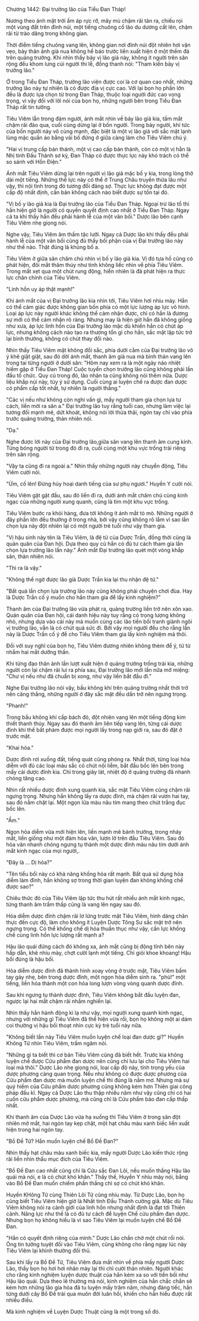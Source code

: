 




Chương 1442: Đại trưởng lão của Tiểu Đan Tháp!


Nương theo ánh mặt trời ấm áp rực rỡ, mây mù chậm rãi tản ra, chiếu rọi một vùng đất trên đỉnh núi, một tiếng chuông cổ lão du dương cất lên, chậm rãi từ trào dâng trong không gian.

Thời điểm tiếng chuông vang lên, không gian nơi đỉnh núi đột nhiên hơi vặn vẹo, bảy thân ảnh già nua không hề báo trước liền xuất hiện ở một thềm đá trên quảng trường. Khi nhìn thấy bảy vị lão giả này, không ít người trên sân rộng đều khom lưng cúi người thi lễ, đồng thanh nói: "Tham kiến bảy vị trưởng lão."

Ở trong Tiểu Đan Tháp, trưởng lão viện được coi là cơ quan cao nhất, những trưởng lão này tự nhiên là có được địa vị cực cao. Với lại bọn họ phần lớn đều là được lựa chọn từ trong Đan Tháp, thuộc loại người đức cao vọng trọng, vì vậy đối với lời nói của bọn họ, những người bên trong Tiểu Đan Tháp rất tin tưởng.

Tiêu Viêm lẫn trong đám người, ánh mắt nhìn về bảy lão giả kia, tầm mắt chậm rãi đảo qua, cuối cùng dừng lại ở bốn người. Trong bảy người, khí tức của bốn người này vô cùng mạnh, đặc biệt là một vị lão giả với sắc mặt lạnh lùng mặc quần áo bằng vải bố đứng ở giữa càng làm cho Tiêu Viêm chú ý.

"Hai vị trung cấp bán thánh, một vị cao cấp bán thánh, còn có một vị hẳn là Nhị tinh Đấu Thánh sơ kỳ, Đan Tháp có được thực lực này khó trách có thể so sánh với Hồn Điện."

Ánh mắt Tiêu Viêm dừng lại trên người vị lão giả mặc bố y kia, trong lòng thở dài một tiếng. Những thế lực này có thể ở Trung Châu truyền thừa lâu như vậy, thì nội tình trong đó tương đối đáng sợ. Thực lực không đạt được một cấp độ nhất định, căn bản không cách nào biết được sự tồn tại đó.

"Vị bố y lão giả kia là Đại trưởng lão của Tiểu Đan Tháp. Ngoại trừ lão tổ thì hắn hiện giờ là người có quyền quyết định cao nhất ở Tiểu Đan Tháp. Ngay cả ta khi thấy hắn đều phải hành lễ của một vãn bối." Dược lão bên cạnh Tiêu Viêm nhẹ giọng nói.

Nghe vậy, Tiêu Viêm âm thầm tặc lưỡi. Ngay cả Dược lão khi thấy đều phải hành lễ của một vãn bối cũng đủ thấy bối phận của vị Đại trưởng lão này như thế nào. Thật đúng là khủng bố a.

Tiêu Viêm ở giữa sân chăm chú nhìn vị bố y lão giả kia. Vị đó tựa hồ cũng có phát hiện, đôi mắt thâm thúy như tinh không liếc nhìn về phía Tiêu Viêm. Trong mắt xẹt qua một chút rung động, hiển nhiên là đã phát hiện ra thực lực chân chính của Tiêu Viêm.

"Linh hồn uy áp thật mạnh!"

Khi ánh mắt của vị Đại trưởng lão kia nhìn tới, Tiêu Viêm hơi nhíu mày. Hắn có thể cảm giác được không gian bốn phía có một lực lượng áp lực vô hình. Loại áp lực này người khác không thể cảm nhận được, chỉ có hắn là đương sự mới có thể cảm nhận rõ ràng. Nhưng may là hiện giờ hắn đã không giống như xưa, áp lực linh hồn của Đại trưởng lão mặc dù khiến hắn có chút áp lực, nhưng không cách nào tạo ra thương tổn gì cho hắn, sắc mặt lập tức trở lại bình thường, không có chút thay đổi nào.

Nhìn thấy Tiêu Viêm mặt không đổi sắc, phía dưới cằm của Đại trưởng lão vô ý khẽ giật giật, sau đó dời ánh mắt, thanh âm già nua mà bình thản vang lên trong tai từng người ở dưới sân: "Hôm nay xem ra là một ngày náo nhiệt hiếm gặp ở Tiểu Đan Tháp! Cuộc tuyển chọn trưởng lão cũng không phải lần đầu tổ chức. Quy củ trong đó, lão nhân ta cũng không nói thêm nữa. Dược liệu khắp núi này, tùy ý sử dụng. Cuối cùng ai luyện chế ra được đan dược có phẩm cấp tốt nhất, tự nhiên là người thắng."

"Các vị nếu như không còn nghi vấn gì, mấy người tham gia chọn lựa tư cách, liền mời ra sân a." Đại trưởng lão tuy rằng tuổi cao, nhưng làm việc lại tương đối mạnh mẽ, dứt khoát, không nói lời thừa thãi, ngón tay chỉ vào phía trước quảng trường, thản nhiên nói.

"Dạ."

Nghe được lời này của Đại trưởng lão,giữa sân vang lên thanh âm cung kính. Từng bóng người từ trong đó đi ra, cuối cùng một khu vực trống trải riêng trên sân rộng.

"Vậy ta cũng đi ra ngoài a." Nhìn thấy những người này chuyển động, Tiêu Viêm cười nói.

"Ừm, cố lên! Đừng hủy hoại danh tiếng của sư phụ ngươi." Huyền Y cười nói.

Tiêu Viêm gật gật đầu, sau đó liền đi ra, dưới ánh mắt chăm chú cùng kinh ngạc của những người xung quanh, cũng là tìm một khu vực trống.

Tiêu Viêm bước ra khỏi hàng, đưa tới không ít ánh mắt tò mò. Những người ở đây phần lớn đều thường ở trong nhà, bởi vậy cũng không rõ lắm vì sao lần chọn lựa này đột nhiên lại có một người trẻ tuổi như vậy tham gia.

"Vị hậu sinh này tên là Tiêu Viêm, là đệ tử của Dược Trần, đồng thời cũng là quán quân của Đan hội. Dựa theo quy củ hắn có đủ tư cách tham gia lần chọn lựa trưởng lão lần này." Ánh mắt Đại trưởng lão quét một vòng khắp sân, thản nhiên nói.

"Thì ra là vậy."

"Không thể ngờ được lão già Dược Trần kia lại thu nhận đệ tử."

"Bất quá lần chọn lựa trưởng lão này cũng không phải chuyện chơi đùa. Hay là Dược Trần cố ý muốn cho hắn tham gia để lấy kinh nghiệm?"

Thanh âm của Đại trưởng lão vừa phát ra, quảng trường liền trở nên xôn xao. Quán quân của Đan hội, cái danh hiệu này tuy rằng có trọng lượng không nhỏ, nhưng dựa vào cái này mà muốn cùng các lão tiền bối tranh giành ngôi vị trưởng lão, vẫn là có chút quá sức đi. Bởi vậy mọi người đều cho rằng lần này là Dược Trần cố ý để cho Tiêu Viêm tham gia lấy kinh nghiệm mà thôi.

Đối với suy nghĩ của bọn họ, Tiêu Viêm đương nhiên không thèm để ý, từ từ nhắm hai mắt dưỡng thần.

Khi từng đạo thân ảnh lần lượt xuất hiện ở quảng trường trống trải kia, những người còn lại chậm rãi lui ra phía sau, Đại trưởng lão mới lần nữa mở miệng: "Chư vị nếu như đã chuẩn bị xong, như vậy liền bắt đầu đi."

Nghe Đại trưởng lão nói vậy, bầu không khí trên quảng trường nhất thời trở nên căng thẳng, những người ở đây sắc mặt đều dần trở nên ngưng trọng.

"Phanh!"

Trong bầu không khí cấp bách đó, đột nhiên vang lên một tiếng động kim thiết thanh thúy. Ngay sau đó thanh âm liên tiếp vang lên, từng cái dược đỉnh khí thế bất phàm được mọi người lấy trong nạp giới ra, sau đó đặt ở trước mặt.

"Khai hỏa."

Dược đỉnh rơi xuống đất, tiếng quát cũng phóng ra. Nhất thời, từng loại hỏa diễm với đủ các loại màu sắc có chút nội liễm, bắt đầu bốc lên bên trong mấy cái dược đỉnh kia. Chỉ trong giây lát, nhiệt độ ở quảng trường đã nhanh chóng tăng cao.

Nhìn rất nhiều dược đỉnh xung quanh kia, sắc mặt Tiêu Viêm cũng chậm rãi ngưng trọng. Nhưng hắn không lấy ra dược đỉnh, mà chậm rãi vươn hai tay, sau đó nắm chặt lại. Một ngọn lửa màu nâu tím mang theo chút trắng đục bốc lên.

"Ầm."

Ngọn hỏa diễm vừa mới hiện lên, liền mạnh mẽ bành trướng, trong nháy mắt, liền giống như một đám hỏa vân, lượn lờ trên đầu Tiêu Viêm. Sau đó hỏa vân nhanh chóng ngưng tụ thành một dược đỉnh màu nâu tím dưới ánh mắt kinh ngạc của mọi người,.

"Đây là … Dị hỏa?"

"Tên tiểu bối này có khả năng khống hỏa rất mạnh. Bất quá sử dụng hỏa diễm làm đỉnh, hắn không sợ trong thời gian luyện đan không khống chế được sao?"

Chiêu thức đó của Tiêu Viêm lập tức thu hút rất nhiều ánh mắt kinh ngạc, từng thanh âm trầm thấp cũng là vang lên ngay sau đó.

Hỏa diễm dược đỉnh chậm rãi lơ lửng trước mặt Tiêu Viêm, hình dáng chân thực đến cực độ, làm cho không ít Luyện Dược Tông Sư sắc mặt trở nên ngưng trọng. Có thể khống chế dị hỏa thuần thục như vậy, cần lực khống chế cùng linh hồn lực lượng rất mạnh a?

Hậu lão quái đứng cách đó không xa, ánh mắt cũng bị động tĩnh bên này hấp dẫn, khẽ nhíu mày, chợt cười lạnh một tiếng. Chỉ giỏi khoe khoang! Hậu bối đúng là hậu bối.

Hỏa diễm dược đỉnh đã thành hình xoay vòng ở trước mặt, Tiêu Viêm bấm tay gảy nhẹ, bên trong dược đỉnh, một ngọn hỏa diễm sinh ra. "phù!" một tiếng, liền hóa thành một con hỏa long lượn vòng vòng quanh dược đỉnh.

Sau khi ngưng tụ thành dược đỉnh, Tiêu Viêm không bắt đầu luyện đan, ngược lại hai mắt chậm rãi nhắm nghiền lại.

Nhìn thấy hắn hành động kì lạ như vậy, mọi người xung quanh kinh ngạc, nhưng với những gì Tiêu Viêm đã thể hiện vừa rồi, bọn họ không một ai dám coi thường vị hậu bối thoạt nhìn cực kỳ trẻ tuổi này nữa.

"Không biết lần này Tiêu Viêm muốn luyện chế loại đan dược gì?" Huyền Không Tử nhìn Tiêu Viêm, trầm ngâm nói.

"Những gì ta biết thì cơ bản Tiêu Viêm cũng đã biết hết. Trước kia không luyện chế được Cửu phẩm đan dược nên cũng chỉ lưu lại cho Tiêu Viêm hai loại mà thôi." Dược Lão nhẹ giọng nói, loại cấp độ này, tính trọng yếu của dược phương càng quan trọng. Nếu như không có được dược phương của Cửu phẩm đan dược mà muốn luyện chế thì đúng là nằm mơ. Nhưng mà sự quý hiếm của Cửu phẩm dược phương cũng không kém hơn Thiên giai công pháp đấu kĩ. Ngay cả Dược Lão thu thập nhiều năm như vậy cũng chỉ có hai cuốn cửu phẩm dược phương, mà cũng chỉ là Cửu phẩm bảo đan cấp thấp nhất.

Khi thanh âm của Dược Lão vừa hạ xuống thì Tiêu Viêm ở trong sân đột nhiên mở mắt, hai ngón tay kẹp chặt, một hạt châu màu xanh biếc liền xuất hiện trong hai ngón tay.

"Bồ Đề Tử? Hắn muốn luyện chế Bồ Đề Đan?"

Nhìn thấy hạt châu màu xanh biếc kia, mấy người Dược Lão kiến thức rộng rãi liền nhìn thấu mục đích của Tiêu Viêm.

"Bồ Đề Đan cao nhất cũng chỉ là Cửu sắc Đan Lôi, nếu muốn thắng Hậu lão quái mà nói, e là có chút khó khăn." Thấy thế, Huyền Y nhíu mày nói, bằng vào Bồ Đề Đan muốn chiếm phần thắng chỉ sợ có chút khó khăn.

Huyền KHông Tử cùng Thiên Lôi Tử cũng nhíu mày. Từ Dược Lão, bọn họ cũng biết Tiêu Viêm hiện giờ là Nhất tinh Đấu Thánh cường giả. Mặc dù Tiêu Viêm không nói ra cảnh giới của linh hồn nhưng nhất định là đạt tới Thiên cảnh. Năng lực như thế là có đủ tư cách để luyện Chế cửu phẩm đan dược. Nhưng bọn họ không hiểu là vì sao Tiêu Viêm lại muốn luyện chế Bồ Đề Đan.

"Hắn có quyết định riêng của mình." Dược Lão chần chờ một chút rồi nói. Ông tin tưởng tuyệt đối vào Tiêu Viêm, cũng không cho rằng ngay lúc này Tiêu Viêm lại khinh thường đối thủ.

Sau khi lấy ra Bồ Đề Tử, Tiêu Viêm đưa mắt nhìn về phía mấy người Dược Lão, thấy bọn họ hơi hơi nhăn mày lại thì chỉ cười thản nhiên. Người khác cho rằng kinh nghiệm luyện dược thuật của hắn kém xa so với tiền bối như Hậu lão quái. Dựa theo lẽ thường mà nói, kinh nghiệm của hắn chắc chắn sẽ kém hơn những lão gia hỏa đã tu luyện mấy trăm năm, nhưng đáng tiếc, hắn từng dưới cây Bồ Đề trải qua muôn đời luân hồi, khiến cho hắn hiểu được rất nhiều điều.

Mà kinh nghiệm về Luyện Dược Thuật cũng là một trong số đó.




